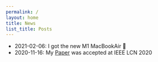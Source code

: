 ```yaml
---
permalink: /
layout: home
title: News
list_title: Posts
---
```


- 2021-02-06: I got the new M1 MacBookAir 🎉
- 2020-11-16: My [Paper](https://www.computer.org/csdl/proceedings-article/lcn/2020/09314855/1qpzudL7tLi) was accepted at IEEE LCN 2020